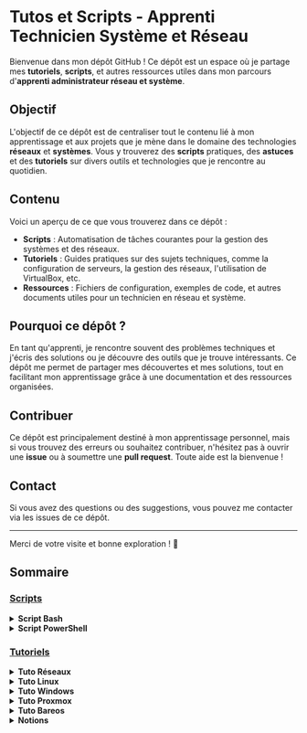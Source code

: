 # Tutos et Scripts - Apprenti Technicien Système et Réseau

Bienvenue dans mon dépôt GitHub ! Ce dépôt est un espace où je partage mes **tutoriels**, **scripts**, et autres ressources utiles dans mon parcours d'**apprenti administrateur réseau et système**.

## Objectif

L'objectif de ce dépôt est de centraliser tout le contenu lié à mon apprentissage et aux projets que je mène dans le domaine des technologies **réseaux** et **systèmes**. Vous y trouverez des **scripts** pratiques, des **astuces** et des **tutoriels** sur divers outils et technologies que je rencontre au quotidien.

## Contenu

Voici un aperçu de ce que vous trouverez dans ce dépôt :

- **Scripts** : Automatisation de tâches courantes pour la gestion des systèmes et des réseaux.
- **Tutoriels** : Guides pratiques sur des sujets techniques, comme la configuration de serveurs, la gestion des réseaux, l'utilisation de VirtualBox, etc.
- **Ressources** : Fichiers de configuration, exemples de code, et autres documents utiles pour un technicien en réseau et système.

## Pourquoi ce dépôt ?

En tant qu'apprenti, je rencontre souvent des problèmes techniques et j'écris des solutions ou je découvre des outils que je trouve intéressants. Ce dépôt me permet de partager mes découvertes et mes solutions, tout en facilitant mon apprentissage grâce à une documentation et des ressources organisées.

## Contribuer

Ce dépôt est principalement destiné à mon apprentissage personnel, mais si vous trouvez des erreurs ou souhaitez contribuer, n'hésitez pas à ouvrir une **issue** ou à soumettre une **pull request**. Toute aide est la bienvenue !

## Contact

Si vous avez des questions ou des suggestions, vous pouvez me contacter via les issues de ce dépôt.

---

Merci de votre visite et bonne exploration ! 🚀

## Sommaire

### [Scripts](SCRIPT/)

<details>
<summary><b>Script Bash</b></summary>

- [Atelier argument](SCRIPT/BASH/Atelier_Argument.sh)
- [Quête création de dossier](SCRIPT/BASH/quete_crea_dossier.sh)
- [Quête Sauvegarde fichier](SCRIPT/BASH/svg_quete_bash.sh)
- [Création de VM](SCRIPT/BASH/CREA_VM_BASH.sh)
- [Clone de VM](SCRIPT/BASH/CLONE_VM_BASH.sh)
- [Script installation GLPI](SCRIPT/BASH/install_GLPI.sh)

</details>

<details>
<summary>   <b>Script PowerShell</b></summary>

- [AD](SCRIPT/POWERSHELL/AD)
  - [Installation AD DS core à un domaine existant](SCRIPT/POWERSHELL/AD/ADD_ADCORE_TODom.ps1)
  - [Clône d'OU existant](SCRIPT/POWERSHELL/AD/CLONE_OU.ps1)
  - [Création d'OU à partir d'un fichier](SCRIPT/POWERSHELL/AD/Create_OU.ps1)
  - [Création d'Utilisateurs à partir d'un fichier](SCRIPT/POWERSHELL/AD/create_Users.ps1)
- [Quête création de dossier](SCRIPT/POWERSHELL/CREA_DOSSIER_POWERSHELL.ps1)
- [Création de VM](SCRIPT/POWERSHELL/CREA_VM_POWERSHELL.ps1)
- [Clone de VM](SCRIPT/POWERSHELL/CLONE_VM_POWERSHELL.ps1)

</details>

</details>


### [Tutoriels](TUTO/)

<details>
<summary><b>Tuto Réseaux</b></summary>

- [Notion Git](TUTO/Tuto_Réseaux/GIT_NOTION.md)
- [Modifier des adresses IP en ligne de commande](TUTO/Tuto_Réseaux/modif_ip.md)
- [SSH sans MDP](TUTO/Tuto_Réseaux/SSH_SANS_MDP.md)
- [Wireshark](TUTO/Tuto_Réseaux/Wireshark.md)
- [Setup routeur Cisco](TUTO/Tuto_Réseaux/setup_router_cisco.md)
- [Conversion Binaire et Héxa](TUTO/Tuto_Réseaux/conversion_binaire_hexa.md)
- [Plan d'adressage IP](TUTO/Tuto_Réseaux/Plan_adressage.md)
- [Ports TCP et UDP](TUTO/Tuto_Réseaux/port_TCP-UDP.md)

</details>

<details>
<summary><b>Tuto Linux</b></summary>

- [Atelier filesystem - Gestion de disque](TUTO/Tuto_Linux/Atelier_filesystem.md)
- [Création de groupe (démo)](TUTO/Tuto_Linux/DEMO_creation_group.md)
- [Exercice "machine à café"](TUTO/Tuto_Linux/EXO_CAFE.md)
- [DHCP](TUTO/Tuto_Linux/DHCP_Linux.md)
- [DNS :](TUTO/Tuto_Linux/DNS)
  - [Démo DNS](TUTO/Tuto_Linux/DNS/Demo_DNS_Linux.md)
  - [Atelier DNS](TUTO/Tuto_Linux/DNS/DNS_SRVUBUNTU_quete.md)
  - [Tuto DNS](TUTO/Tuto_Linux/DNS/TUTO_DNS_LINUX_BIS.md)
- [Routeur logique](TUTO/Tuto_Linux/Routeur_logique/)
  - [Routeur logique Débian partie 1](TUTO/Tuto_Linux/Routeur_logique/routeur_logique_part1.md)
  - [Routeur logique Débian partie 2](TUTO/Tuto_Linux/Routeur_logique/routeur_logique_part2.md)
  - [Routeur logique Débian partie 3](TUTO/Tuto_Linux/Routeur_logique/routeur_logique_part3.md)
  - [Routeur logique Débian partie 4](TUTO/Tuto_Linux/Routeur_logique/routeur_logique_part4.md)
  - [Routeur logique Débian partie 5](TUTO/Tuto_Linux/Routeur_logique/routeur_logique_part5.md)
  - [Routeur logique Débian partie 6](TUTO/Tuto_Linux/Routeur_logique/routeur_logique_part6.md)
  - [Routeur logique Débian tuto Reda](TUTO/Tuto_Linux/Routeur_logique/routeur_by_Reda.md)
- [Installation d'un serveur GLPI](TUTO/Tuto_Linux/Install_GLPI)
  - [Installation d'un serveur GLPI sur Ubuntu Server](TUTO/Tuto_Linux/Install_GLPI/install_glpi_ubuntu_server.md)
  - [Installation d'un serveur GLPI sur Debian](TUTO/Tuto_Linux/Install_GLPI/install_glpi_debian.md)
  - [Installation d'un serveur GLPI sur debian via script](TUTO/Tuto_Linux/Install_GLPI/install_glpi_debian.md)
- [Projet Security Onion groupe 1](TUTO/Tuto_Linux/Security_Onion(G1Wild)/README.md)
- [Configuration OpenVPN basique sur Ubuntu](TUTO/Tuto_Linux/VPN_Guide.md)

</details>

<details>
<summary><b>Tuto Windows</b></summary>

- [Serveur DHCP](TUTO/Tuto_Windows/DHCP_SRV_Windows.md)
- [Serveur DNS](TUTO/Tuto_Windows/DNS_SRV_Windows.md)
- [Installation service ADDS](TUTO/Tuto_Windows/Install_SERVICE_AD_DS.md)
- [Quête GPO](TUTO/Tuto_Windows/QUETE_GPO.md)
- [Erreur KVM](TUTO/Tuto_Windows/Erreur_KVM.md)
- [Partage de dossier SMB](TUTO/Tuto_Windows/partage_fichier_SMB.md)
- [Ajout VBoxManage au "PATH](TUTO/Tuto_Windows/Add_Path_VBoxManage.md)
- [Création AD sécurisé (Core) avec HelloMyDir](TUTO/Tuto_Windows/AD_HelloMyDir_Core.md)
- [Création AD sécurisé (GUI) avec HelloMyDir](TUTO/Tuto_Windows/AD_HelloMyDir_GUI.md)

</details>

<details>
<summary><b>Tuto Proxmox</b></summary>

- [Création de partition](TUTO/Tuto_Proxmox/créa_partition.md)
- [Configuration de Proxmox en HTTP](TUTO/Tuto_Proxmox/configuration_HTTP_PROXMOX.md)
- [Configuration de Proxmox en HTTPS](TUTO/Tuto_Proxmox/configuration_HTTPS_PROXMOX.md)
- [Création d'une VM GNS3 sur Proxmox](TUTO/Tuto_Proxmox/GNS3_PROXMOX.md)
- [Configurations des Vlans dans PfSense sur Proxmox](TUTO/Tuto_Proxmox/Config_Vlans_PfSense.md)

</details>

<details>
<summary><b>Tuto Bareos</b></summary>

- [Installation Bareos server sur Débian](TUTO/Tuto_Bareos/Bareos_server_debian.md)
- [Installation et configuration Bareos server Webui](TUTO/Tuto_Bareos/Bareos_server_webui.md)
- [Configuration d'un client Linux (ubuntu à tester)](TUTO/Tuto_Bareos/Client_linux.md)
- [Configuration d'un client Windows](TUTO/Tuto_Bareos/Client_Windows.md)
- [Commandes basiques Bareos `bconsole`](TUTO/Tuto_Bareos/commande_basique.md)

</details>

<details>
<summary><b>Notions</b></summary>

- [Les Raid(s)](TUTO/Notions/Raid.md)
</details>

</details>
